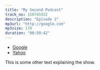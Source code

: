 ```yaml
---
title: "My Second Podcast"
track_no: 150745932
description: "Episode 2"
mp3url: "http://google.com"
mp3size: 170
duration: "00:50:42"
---
```


<ul>
    <li><a href="http://google.com">Google</a></li>
    <li><a href="http://yahoo.com">Yahoo</a></li>
</ul>
<p>
    This is some other text explaining the show.
</p>
